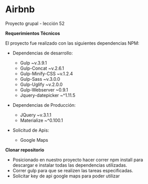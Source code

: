 # Airbnb

Proyecto grupal - lección 52

**Requerimientos Técnicos**

El proyecto fue realizado con las siguientes dependencias NPM:

* Dependencias de desarrollo: 
	- Gulp ~v.3.9.1
	- Gulp-Concat ~v.2.6.1 
	- Gulp-Minify-CSS ~v.1.2.4 
	- Gulp-Sass ~v.3.0.0 
	- Gulp-Uglify ~v.2.0.0
	- Gulp-Webserver ~0.9.1
	- Jquery-datepicker ~^1.11.5

* Dependencias de Producción:
	- JQuery ~v.3.1.1 
	- Materialize ~^0.100.1

* Solicitud de Apis:
	- Google Maps


**Clonar repositorio**

- Posicionado en nuestro proyecto hacer correr npm install para descargar e instalar todas las dependencias utilizadas. 
- Correr gulp para que se realizen las tareas especificadas.
- Solicitar key de api google maps para poder utilizar 